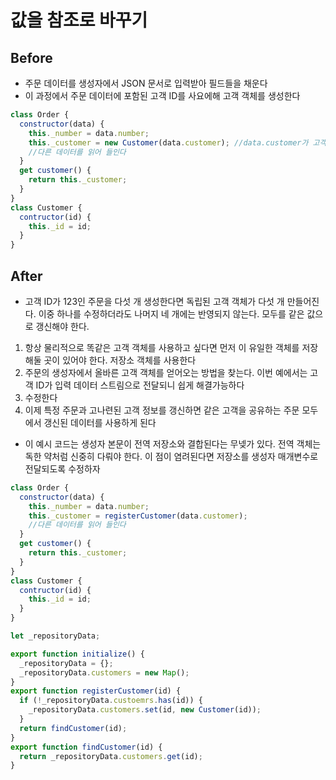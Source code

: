 # 값을 참조로 바꾸기

## Before

- 주문 데이터를 생성자에서 JSON 문서로 입력받아 필드들을 채운다
- 이 과정에서 주문 데이터에 포함된 고객 ID를 사요에해 고객 객체를 생성한다

```javascript
class Order {
  constructor(data) {
    this._number = data.number;
    this._customer = new Customer(data.customer); //data.customer가 고객 ID이다
    //다른 데이터를 읽어 들인다
  }
  get customer() {
    return this._customer;
  }
}
class Customer {
  contructor(id) {
    this._id = id;
  }
}
```

## After

- 고객 ID가 123인 주문을 다섯 개 생성한다면 독립된 고객 객체가 다섯 개 만들어진다. 이중 하나를 수정하더라도 나머지 네 개에는 반영되지 않는다. 모두를 같은 값으로 갱신해야 한다.

1. 항상 물리적으로 똑같은 고객 객체를 사용하고 싶다면 먼저 이 유일한 객체를 저장해둘 곳이 있어야 한다. 저장소 객체를 사용한다
2. 주문의 생성자에서 올바른 고객 객체를 얻어오는 방법을 찾는다. 이번 예에서는 고객 ID가 입력 데이터 스트림으로 전달되니 쉽게 해결가능하다
3. 수정한다
4. 이제 특정 주문과 고나련된 고객 정보를 갱신하면 같은 고객을 공유하는 주문 모두에서 갱신된 데이터를 사용하게 된다

- 이 예시 코드는 생성자 본문이 전역 저장소와 결합된다는 무넺가 있다. 전역 객체는 독한 약처럼 신중히 다뤄야 한다. 이 점이 염려된다면 저장소를 생성자 매개변수로 전달되도록 수정하자

```javascript
class Order {
  constructor(data) {
    this._number = data.number;
    this._customer = registerCustomer(data.customer);
    //다른 데이터를 읽어 들인다
  }
  get customer() {
    return this._customer;
  }
}
class Customer {
  contructor(id) {
    this._id = id;
  }
}

let _repositoryData;

export function initialize() {
  _repositoryData = {};
  _repositoryData.customers = new Map();
}
export function registerCustomer(id) {
  if (!_repositoryData.custoemrs.has(id)) {
    _repositoryData.customers.set(id, new Customer(id));
  }
  return findCustomer(id);
}
export function findCustomer(id) {
  return _repositoryData.customers.get(id);
}
```
